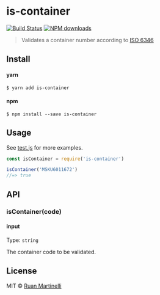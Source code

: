 # is-container

[![Build Status](https://travis-ci.org/ruanmartinelli/is-container.svg?branch=master)](https://travis-ci.org/ruanmartinelli/is-container) [![NPM downloads](https://img.shields.io/npm/dm/is-container.svg?style=flat)](https://npmjs.com/package/is-container)

> Validates a container number according to [ISO 6346](https://en.wikipedia.org/wiki/ISO_6346)

## Install

#### yarn

```
$ yarn add is-container
```

#### npm

```
$ npm install --save is-container
```

## Usage

See [test.js](https://github.com/ruanmartinelli/is-container/blob/master/test.js) for more examples.

```js
const isContainer = require('is-container')

isContainer('MSKU6011672')
//=> true
```

## API

### isContainer(code)

#### input

Type: `string`

The container code to be validated.

## License

MIT © [Ruan Martinelli](https://github.com/ruanmartinelli)
